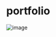 # portfolio

![image](https://user-images.githubusercontent.com/90468365/159271967-fcc9647e-8f3b-4962-bd1c-a28cfabce5f4.png)
